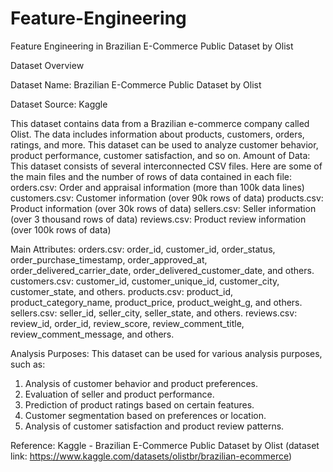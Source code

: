 # Feature-Engineering
Feature Engineering in Brazilian E-Commerce Public Dataset by Olist

Dataset Overview

Dataset Name: Brazilian E-Commerce Public Dataset by Olist

Dataset Source: Kaggle

This dataset contains data from a Brazilian e-commerce company called Olist. The data includes information about products, customers, orders, ratings, and more. This dataset can be used to analyze customer behavior, product performance, customer satisfaction, and so on.
Amount of Data: This dataset consists of several interconnected CSV files. 
Here are some of the main files and the number of rows of data contained in each file:
orders.csv: Order and appraisal information (more than 100k data lines)
customers.csv: Customer information (over 90k rows of data)
products.csv: Product information (over 30k rows of data)
sellers.csv: Seller information (over 3 thousand rows of data)
reviews.csv: Product review information (over 100k rows of data)

Main Attributes:
orders.csv: order_id, customer_id, order_status, order_purchase_timestamp, order_approved_at, order_delivered_carrier_date, order_delivered_customer_date, and others.
customers.csv: customer_id, customer_unique_id, customer_city, customer_state, and others.
products.csv: product_id, product_category_name, product_price, product_weight_g, and others.
sellers.csv: seller_id, seller_city, seller_state, and others.
reviews.csv: review_id, order_id, review_score, review_comment_title, review_comment_message, and others.

Analysis Purposes: This dataset can be used for various analysis purposes, such as:
1. Analysis of customer behavior and product preferences.
2. Evaluation of seller and product performance.
3. Prediction of product ratings based on certain features.
4. Customer segmentation based on preferences or location.
5. Analysis of customer satisfaction and product review patterns.

Reference: Kaggle - Brazilian E-Commerce Public Dataset by Olist (dataset link: https://www.kaggle.com/datasets/olistbr/brazilian-ecommerce)
